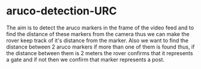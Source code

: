 # aruco-detection-URC
The aim is to detect the aruco markers in the frame of the video feed and to find the distance of these markers from the camera thus we can make the rover keep track of it's distance from the marker.
Also we want to find the distance between 2 aruco markers if more than one of them is found thus, if the distance between them is 2 meters the rover confirms that it represents a gate and if not then we confirm that marker represents a post.

